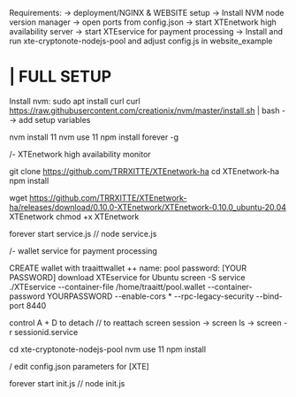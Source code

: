 Requirements: 
-> deployment/NGINX & WEBSITE setup 
-> Install NVM node version manager
-> open ports from config.json
-> start XTEnetwork high availability server
-> start XTEservice for payment processing
-> Install and run xte-cryptonote-nodejs-pool and adjust config.js in website_example


# | FULL SETUP 
Install nvm: 
sudo apt install curl 
curl https://raw.githubusercontent.com/creationix/nvm/master/install.sh | bash 
--> add setup variables

nvm install 11
nvm use 11
npm install forever -g


/- XTEnetwork high availability monitor

git clone https://github.com/TRRXITTE/XTEnetwork-ha
cd XTEnetwork-ha
npm install

wget https://github.com/TRRXITTE/XTEnetwork-ha/releases/download/0.10.0-XTEnetwork/XTEnetwork-0.10.0_ubuntu-20.04 XTEnetwork
chmod +x XTEnetwork

forever start service.js // node service.js


/- wallet service for payment processing

CREATE wallet with traaittwallet ++
name: pool
password: [YOUR PASSWORD]
download XTEservice for Ubuntu
screen -S service
./XTEservice --container-file /home/traaitt/pool.wallet --container-password YOURPASSWORD --enable-cors  * --rpc-legacy-security --bind-port 8440

control A + D to detach
// to reattach screen session -> screen ls -> screen -r sessionid.service


cd xte-cryptonote-nodejs-pool
nvm use 11
npm install

/ edit config.json parameters for [XTE]

forever start init.js // node init.js

